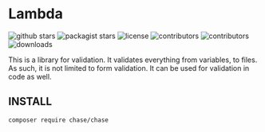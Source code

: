 # Lambda
![github stars](https://img.shields.io/github/stars/jameshadleychase/chase?style=social)
![packagist stars](https://img.shields.io/packagist/stars/chase/chase)
![license](https://img.shields.io/github/license/jameshadleychase/chase)
![contributors](https://img.shields.io/github/contributors/jameshadleychase/chase)
![contributors](https://img.shields.io/github/languages/code-size/jameshadleychase/chase)
![downloads](https://img.shields.io/packagist/dm/chase/chase)  

This is a library for validation. It validates everything from variables, to files. As such, it is not limited to form validation. It can be used for validation in code as well.

## INSTALL
`composer require chase/chase`  